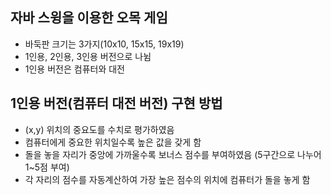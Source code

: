 ## 자바 스윙을 이용한 오목 게임
+ 바둑판 크기는 3가지(10x10, 15x15, 19x19)
+ 1인용, 2인용, 3인용 버전으로 나뉨
+ 1인용 버전은 컴퓨터와 대전

## 1인용 버전(컴퓨터 대전 버전) 구현 방법
+ (x,y) 위치의 중요도를 수치로 평가하였음
+ 컴퓨터에게 중요한 위치일수록 높은 값을 갖게 함
+ 돌을 놓을 자리가 중앙에 가까울수록 보너스 점수를 부여하였음 (5구간으로 나누어 1~5점 부여)
+ 각 자리의 점수를 자동계산하여 가장 높은 점수의 위치에 컴퓨터가 돌을 놓게 함

